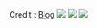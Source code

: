 Credit : <a href = "https://codeforces.com/blog/entry/1743" > Blog</a>
<img src="https://i.imgflip.com/41ltiw.jpg" />
<img src="https://i.imgflip.com/41ltr0.jpg"/>
<img src="https://i.imgflip.com/41ltsb.jpg" />
